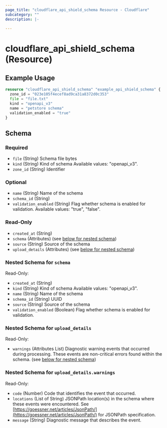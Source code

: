 ```yaml
---
page_title: "cloudflare_api_shield_schema Resource - Cloudflare"
subcategory: ""
description: |-
  
---
```


# cloudflare_api_shield_schema (Resource)



## Example Usage

```terraform
resource "cloudflare_api_shield_schema" "example_api_shield_schema" {
  zone_id = "023e105f4ecef8ad9ca31a8372d0c353"
  file = "file.txt"
  kind = "openapi_v3"
  name = "petstore schema"
  validation_enabled = "true"
}
```

<!-- schema generated by tfplugindocs -->
## Schema

### Required

- `file` (String) Schema file bytes
- `kind` (String) Kind of schema
Available values: "openapi_v3".
- `zone_id` (String) Identifier

### Optional

- `name` (String) Name of the schema
- `schema_id` (String)
- `validation_enabled` (String) Flag whether schema is enabled for validation.
Available values: "true", "false".

### Read-Only

- `created_at` (String)
- `schema` (Attributes) (see [below for nested schema](#nestedatt--schema))
- `source` (String) Source of the schema
- `upload_details` (Attributes) (see [below for nested schema](#nestedatt--upload_details))

<a id="nestedatt--schema"></a>
### Nested Schema for `schema`

Read-Only:

- `created_at` (String)
- `kind` (String) Kind of schema
Available values: "openapi_v3".
- `name` (String) Name of the schema
- `schema_id` (String) UUID
- `source` (String) Source of the schema
- `validation_enabled` (Boolean) Flag whether schema is enabled for validation.


<a id="nestedatt--upload_details"></a>
### Nested Schema for `upload_details`

Read-Only:

- `warnings` (Attributes List) Diagnostic warning events that occurred during processing. These events are non-critical errors found within the schema. (see [below for nested schema](#nestedatt--upload_details--warnings))

<a id="nestedatt--upload_details--warnings"></a>
### Nested Schema for `upload_details.warnings`

Read-Only:

- `code` (Number) Code that identifies the event that occurred.
- `locations` (List of String) JSONPath location(s) in the schema where these events were encountered.  See [https://goessner.net/articles/JsonPath/](https://goessner.net/articles/JsonPath/) for JSONPath specification.
- `message` (String) Diagnostic message that describes the event.


